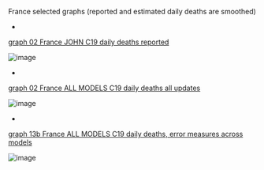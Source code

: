 France selected graphs (reported and estimated daily deaths are smoothed) 

*

[graph 02 France JOHN C19 daily deaths reported](https://github.com/pourmalek/CovidLongitudinal/blob/main/output/countries/France/graph%2002%20France%20JOHN%20C19%20daily%20deaths%20reported.pdf)

![image](https://github.com/pourmalek/CovidLongitudinal/assets/30849720/9339e9e8-b50f-4ef2-883e-6af468302ad1)

*

[graph 02 France ALL MODELS C19 daily deaths all updates](https://github.com/pourmalek/CovidLongitudinal/blob/main/output/countries/France/graph%2002%20France%20ALL%20MODELS%20C19%20daily%20deaths%20all%20updates.pdf)

![image](https://github.com/pourmalek/CovidLongitudinal/assets/30849720/c0e29701-b92b-4c96-ac92-07763c4377bf)

*

[graph 13b France ALL MODELS C19 daily deaths, error measures across models](https://github.com/pourmalek/CovidLongitudinal/blob/main/output/countries/France/graph%2013b%20France%20ALL%20MODELS%20C19%20daily%20deaths%2C%20error%20measures%20across%20models.pdf)

![image](https://github.com/pourmalek/CovidLongitudinal/assets/30849720/697011e8-5810-499d-af91-bb1fc2331108)
